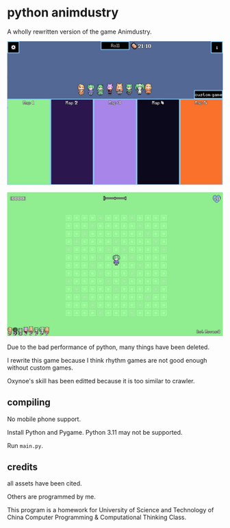 # python animdustry

A wholly rewritten version of the game Animdustry.

![](https://raw.githubusercontent.com/GrandDawn/python-animdustry/main/pictures/1.jpg)

![](https://raw.githubusercontent.com/GrandDawn/python-animdustry/main/pictures/2.jpg)

Due to the bad performance of python, many things have been deleted.

I rewrite this game because I think rhythm games are not good enough without custom games.

Oxynoe's skill has been editted because it is too similar to crawler.

## compiling

No mobile phone support.

Install Python and Pygame. Python 3.11 may not be supported.

Run `main.py`. 

## credits

all assets have been cited.

Others are programmed by me.

This program is a homework for University of Science and Technology of China Computer Programming & Computational Thinking Class.
